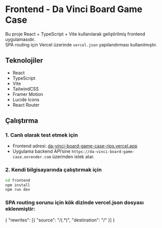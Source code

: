 # Frontend - Da Vinci Board Game Case 

Bu proje React + TypeScript + Vite kullanılarak geliştirilmiş frontend uygulamasıdır.  
SPA routing için Vercel üzerinde `vercel.json` yapılandırması kullanılmıştır.  

## Teknolojiler
- React  
- TypeScript  
- Vite  
- TailwindCSS  
- Framer Motion  
- Lucide Icons  
- React Router  

## Çalıştırma

### 1. Canlı olarak test etmek için
- Frontend adresi: [da-vinci-board-game-case-rips.vercel.app](https://da-vinci-board-game-case-rips.vercel.app)  
- Uygulama backend API’sine `https://da-vinci-board-game-case.onrender.com` üzerinden istek atar.  

### 2. Kendi bilgisayarında çalıştırmak için

```bash
cd frontend
npm install
npm run dev
```

### SPA routing sorunu için kök dizinde vercel.json dosyası eklenmiştir:
{
  "rewrites": [{ "source": "/(.*)", "destination": "/" }]
}
